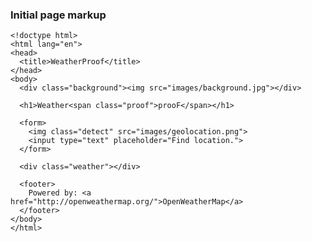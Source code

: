### Initial page markup ###

``` markup
<!doctype html>
<html lang="en">
<head>
  <title>WeatherProof</title>
</head>
<body>
  <div class="background"><img src="images/background.jpg"></div>

  <h1>Weather<span class="proof">prooF</span></h1>

  <form>
    <img class="detect" src="images/geolocation.png">
    <input type="text" placeholder="Find location.">
  </form>

  <div class="weather"></div>

  <footer>
    Powered by: <a href="http://openweathermap.org/">OpenWeatherMap</a>
  </footer>
</body>
</html>
```

<style scoped>
  @host {
    background: #FFF;
  }
</style>
